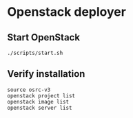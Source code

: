 # Openstack deployer

## Start OpenStack

    ./scripts/start.sh

## Verify installation

    source osrc-v3
    openstack project list
    openstack image list
    openstack server list
